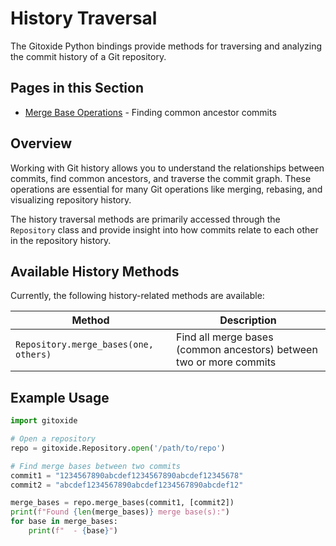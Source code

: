 # History Traversal

The Gitoxide Python bindings provide methods for traversing and analyzing the commit history of a Git repository.

## Pages in this Section

- [Merge Base Operations](merge_base.md) - Finding common ancestor commits

## Overview

Working with Git history allows you to understand the relationships between commits, find common ancestors, and traverse the commit graph. These operations are essential for many Git operations like merging, rebasing, and visualizing repository history.

The history traversal methods are primarily accessed through the `Repository` class and provide insight into how commits relate to each other in the repository history.

## Available History Methods

Currently, the following history-related methods are available:

| Method | Description |
| ------ | ----------- |
| `Repository.merge_bases(one, others)` | Find all merge bases (common ancestors) between two or more commits |

## Example Usage

```python
import gitoxide

# Open a repository
repo = gitoxide.Repository.open('/path/to/repo')

# Find merge bases between two commits
commit1 = "1234567890abcdef1234567890abcdef12345678"
commit2 = "abcdef1234567890abcdef1234567890abcdef12"

merge_bases = repo.merge_bases(commit1, [commit2])
print(f"Found {len(merge_bases)} merge base(s):")
for base in merge_bases:
    print(f"  - {base}")
```
